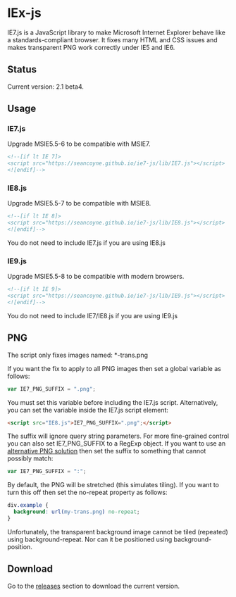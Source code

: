 # IEx-js
IE7.js is a JavaScript library to make Microsoft Internet Explorer behave like a standards-compliant browser. It fixes many HTML and CSS issues and makes transparent PNG work correctly under IE5 and IE6.

## Status
Current version: 2.1 beta4.

## Usage

### IE7.js
Upgrade MSIE5.5-6 to be compatible with MSIE7.

```html
<!--[if lt IE 7]>
<script src="https://seancoyne.github.io/ie7-js/lib/IE7.js"></script>
<![endif]-->
```

### IE8.js
Upgrade MSIE5.5-7 to be compatible with MSIE8.

```html
<!--[if lt IE 8]>
<script src="https://seancoyne.github.io/ie7-js/lib/IE8.js"></script>
<![endif]-->
```

You do not need to include IE7.js if you are using IE8.js

### IE9.js
Upgrade MSIE5.5-8 to be compatible with modern browsers.

```html
<!--[if lt IE 9]>
<script src="https://seancoyne.github.io/ie7-js/lib/IE9.js"></script>
<![endif]-->
```

You do not need to include IE7/IE8.js if you are using IE9.js

## PNG
The script only fixes images named: *-trans.png

If you want the fix to apply to all PNG images then set a global variable as follows:

```js
var IE7_PNG_SUFFIX = ".png";
```

You must set this variable before including the IE7.js script. Alternatively, you can set the variable inside the IE7.js script element:

```html
<script src="IE8.js">IE7_PNG_SUFFIX=".png";</script>
```

The suffix will ignore query string parameters. For more fine-grained control you can also set IE7_PNG_SUFFIX to a RegExp object. If you want to use an [alternative PNG solution](http://www.dillerdesign.com/experiment/DD_belatedPNG/) then set the suffix to something that cannot possibly match:

```js
var IE7_PNG_SUFFIX = ":";
```

By default, the PNG will be stretched (this simulates tiling). If you want to turn this off then set the no-repeat property as follows:

```css
div.example {
  background: url(my-trans.png) no-repeat;
}
```
Unfortunately, the transparent background image cannot be tiled (repeated) using background-repeat. Nor can it be positioned using background-position.

## Download
Go to the [releases]() section to download the current version.

